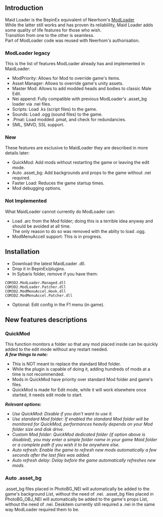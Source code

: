 ## Introduction

Maid Loader is the BepinEx equivalent of Neerhom's [ModLoader](https://github.com/Neerhom/COM3D2.ModLoader)  
While the latter still works and has proven its reliablility, Maid Loader adds some quality of life features for those who wish.  
Transition from one to the other is seamless.  
Part of ModLoader code was reused with Neerhom's authorisation.  

### ModLoader legacy
This is the list of features ModLoader already has and implemented in MaidLoader:
- ModPriority: Allows for Mod to override game's items.
- Asset Manager: Allows to override game's unity assets.
- Master Mod: Allows to add modded heads and bodies to classic Male Edit.
- Nei append: Fully compatible with previous ModLoader's .asset_bg loader via .nei files.
- Scripts: Load .ks (script files) to the game.
- Sounds: Load .ogg (sound files) to the game.
- .Pmat: Load modded .pmat, and check for redundancies.
- SML, SMVD, SSL support.

### New  
These features are esclusive to MaidLoader they are described in more details later:
- QuickMod: Add mods without restarting the game or leaving the edit mode.
- Auto .asset_bg: Add backgrounds and props to the game without .nei required.
- Faster Load: Reduces the game startup times.
- Mod debugging options.

### Not Implemented
What MaidLoader cannot currently do ModLoader can:
- Load .arc from the Mod folder; doing this is a terrible idea anyway and should be avoided at all time.  
The only reason to do so was removed with the ablity to load .ogg.
- ModMenuAccell support: This is in progress.


## Installation
- Download the latest MaidLoader .dll.
- Drop it in BepinEx/plugins.
- In Sybaris folder, remove if you have them:
```
COM3D2.ModLoader.Managed.dll
COM3D2.ModLoader.Patcher.dll
COM3D2.ModMenuAccel.Hook.dll
COM3D2.ModMenuAccel.Patcher.dll
```
- Optional: Edit config in the F1 menu (in game).

## New features descriptions
### QuickMod
This function monitors a folder so that any mod placed inside can be quickly added to the edit mode without any restart needed.  
__*A few things to note:*__
- This is NOT meant to replace the standard Mod folder.  
- While the plugin is capable of doing it, adding hundreds of mods at a time is not recommended.
- Mods in QuickMod have priority over standard Mod folder and game's files.
- QuickMod is made for Edit mode, while it will work elsewhere once started, it needs edit mode to start.

__*Relevant options:*__  
- *Use QuickMod: Disable if you don't want to use it.*  
- *Use standard Mod folder: If enabled the standard Mod folder will be monitored for QuickMod, performances heavily depends on your Mod folder size and disk drive.*  
- *Custom Mod folder: QuickMod dedicated folder (if option above is disabled), you may enter a simple folder name in your game Maid folder or a complete path if you wish it to be anywhere else.*  
- *Auto refresh: Enable the game to refresh new mods automatically a few seconds after the last files was added.*  
- *Auto refresh delay: Delay before the game automatically refreshes new mods.*  

### Auto .asset_bg
.asset_bg files placed in PhotoBG_NEI will automatically be added to the game's background List, without the need of .nei.
.asset_bg files placed in PhotoBG_OBJ_NEI will automatically be added to the game's props List, without the need of .nei.
Deskitem currently still required a .nei in the same way ModLoader required them to be.
